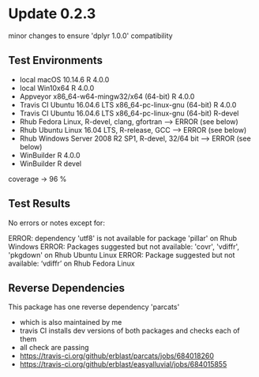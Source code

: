 
# Update 0.2.3

minor changes to ensure 'dplyr 1.0.0' compatibility

## Test Environments
* local macOS 10.14.6 R 4.0.0
* local Win10x64 R 4.0.0
* Appveyor x86_64-w64-mingw32/x64 (64-bit) R 4.0.0
* Travis CI Ubuntu 16.04.6 LTS x86_64-pc-linux-gnu (64-bit) R 4.0.0
* Travis CI Ubuntu 16.04.6 LTS x86_64-pc-linux-gnu (64-bit) R-devel
* Rhub Fedora Linux, R-devel, clang, gfortran --> ERROR (see below)
* Rhub Ubuntu Linux 16.04 LTS, R-release, GCC --> ERROR (see below)
* Rhub Windows Server 2008 R2 SP1, R-devel, 32/64 bit --> ERROR (see below)
* WinBuilder R 4.0.0
* WinBuilder R devel

coverage -> 96 %


## Test Results

No errors or notes except for:

ERROR: dependency 'utf8' is not available for package 'pillar' on Rhub Windows
ERROR: Packages suggested but not available: 'covr', 'vdiffr', 'pkgdown' on Rhub Ubuntu Linux
ERROR: Package suggested but not available: ‘vdiffr’ on Rhub Fedora Linux

## Reverse Dependencies

This package has one reverse dependency 'parcats'
- which is also maintained by me
- travis CI installs dev versions of both packages and checks each of them
- all check are passing
- https://travis-ci.org/github/erblast/parcats/jobs/684018260
- https://travis-ci.org/github/erblast/easyalluvial/jobs/684015855